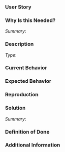 <!--
Hello!

Please use the template below for issue ideas or bugs found within MARKET Protocol.
If it is general support you need, reach out to us at
https://marketprotocol.io/discord

Provide a general summary of the issue in the title above and use relevant fields below to define the problem.
-->

### User Story

[comment]: # (As a <user type>, I want to <task> so that <goal>.)


### Why Is this Needed?

[comment]: # (Describe the problem and why this task is needed. Provide description of the current state, what you would like to happen, and what actually happen)
*Summary*:


### Description

[comment]: # (Feature or Bug? i.e Type: Bug)
*Type*: 


### Current Behavior
[comment]: # (Describe what actually happened.)


### Expected Behavior
[comment]: # (Describe what you expected to happen.)


### Reproduction
[comment]: # (Describe how we can replicate the bug step by step.)

### Solution
[comment]: # (Provide a summary of the solution and a task list on what needs to be fixed.)
*Summary*:


### Definition of Done
[comment]: # (Any other information that would be useful, bullets are helpful.)


### Additional Information
[comment]: # (Any other information that would be useful, content, screenshots, etc.)

<!--
## Before you `start work`

Please read our contribution [guidelines](https://docs.marketprotocol.io/#contributing) and if there is a bounty involved some please also see [here](https://docs.marketprotocol.io/#gitcoin-and-bounties)

If you have ongoing work from other bounties with us where funding has not been released, please do not pick up a new issue.  We would like to involve as many contributors as possible and parallelize the work flow as much as possible.

Please make sure to comment in the issue here immediately after starting work so we know your plans for implementation and a timeline.

Please also note that in order for work to be accepted, all code must be accompanied by test cases as well.

-->
